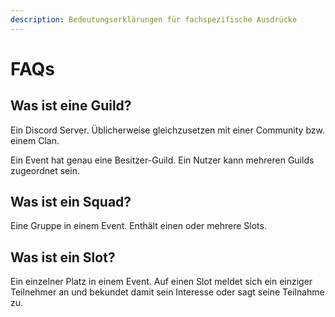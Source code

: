 ```yaml
---
description: Bedeutungserklärungen für fachspezifische Ausdrücke
---
```


# FAQs

## Was ist eine Guild?

Ein Discord Server. Üblicherweise gleichzusetzen mit einer Community bzw. einem Clan.

Ein Event hat genau eine Besitzer-Guild. Ein Nutzer kann mehreren Guilds zugeordnet sein.

## Was ist ein Squad?

Eine Gruppe in einem Event. Enthält einen oder mehrere Slots.

## Was ist ein Slot?

Ein einzelner Platz in einem Event. Auf einen Slot meldet sich ein einziger Teilnehmer an und bekundet damit sein Interesse oder sagt seine Teilnahme zu.
